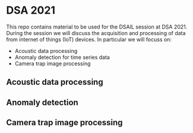 # DSA 2021

This repo contains material to be used for the DSAIL session at DSA 2021. During the session we will discuss the acquisition and processing of data from internet of things (IoT) devices. In particular we will focuss on:
* Acoustic data processing
* Anomaly detection for time series data
* Camera trap image processing

## Acoustic data processing


## Anomaly detection

## Camera trap image processing
